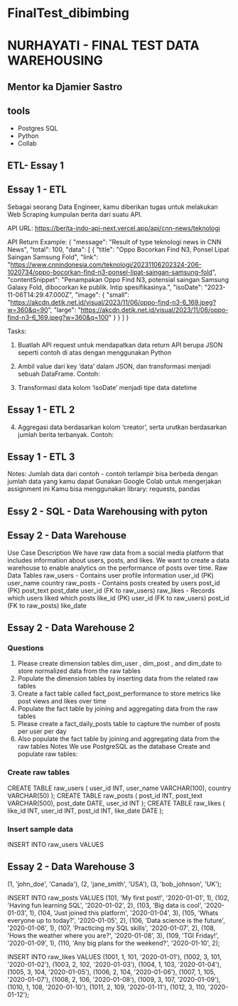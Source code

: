 # FinalTest_dibimbing

# NURHAYATI - FINAL TEST DATA WAREHOUSING
## Mentor ka Djamier Sastro

## tools
- Postgres SQL
- Python
- Collab 

## ETL- Essay 1
## Essay 1 - ETL
Sebagai seorang Data Engineer, kamu diberikan tugas untuk melakukan Web Scraping kumpulan berita dari suatu API.

API URL: https://berita-indo-api-next.vercel.app/api/cnn-news/teknologi


API Return Example:
{
"message": "Result of type teknologi news in CNN News",
"total": 100,
"data": [
{
"title": "Oppo Bocorkan Find N3, Ponsel Lipat Saingan Samsung Fold",
"link": "https://www.cnnindonesia.com/teknologi/20231106202324-206-1020734/oppo-bocorkan-find-n3-ponsel-lipat-saingan-samsung-fold",
"contentSnippet": "Penampakan Oppo Find N3, potensial saingan Samsung Galaxy Fold, dibocorkan ke publik. Intip spesifikasinya.",
"isoDate": "2023-11-06T14:29:47.000Z",
"image": {
"small": "https://akcdn.detik.net.id/visual/2023/11/06/oppo-find-n3-6_169.jpeg?w=360&q=90",
"large": "https://akcdn.detik.net.id/visual/2023/11/06/oppo-find-n3-6_169.jpeg?w=360&q=100"
}
}
]
}


Tasks:
1. Buatlah API request untuk mendapatkan data return API berupa JSON seperti contoh di atas dengan menggunakan Python
2. Ambil value dari key ‘data’ dalam JSON, dan transformasi menjadi sebuah DataFrame. Contoh:

3. Transformasi data kolom ‘isoDate’ menjadi tipe data datetime

   

## Essay 1 - ETL 2
4. Aggregasi data berdasarkan kolom ‘creator’, serta urutkan berdasarkan jumlah berita terbanyak. Contoh:

## Essay 1 - ETL 3
Notes:
Jumlah data dari contoh - contoh terlampir bisa berbeda dengan jumlah data yang kamu dapat
Gunakan Google Colab untuk mengerjakan assignment ini
Kamu bisa menggunakan library: requests, pandas








## Essy 2 - SQL - Data Warehousing with pyton

## Essay 2 - Data Warehouse

Use Case Description
We have raw data from a social media platform that includes information about users,
posts, and likes. We want to create a data warehouse to enable analytics on the
performance of posts over time.
Raw Data Tables
raw_users - Contains user profile information
user_id (PK)
user_name
country
raw_posts - Contains posts created by users
post_id (PK)
post_text
post_date
user_id (FK to raw_users)
raw_likes - Records which users liked which posts
like_id (PK)
user_id (FK to raw_users)
post_id (FK to raw_posts)
like_date



## Essay 2 - Data Warehouse 2
### Questions
1. Please create dimension tables dim_user , dim_post , and dim_date to store
normalized data from the raw tables
2. Populate the dimension tables by inserting data from the related raw tables
3. Create a fact table called fact_post_performance to store metrics like post views and
likes over time
4. Populate the fact table by joining and aggregating data from the raw tables
5. Please create a fact_daily_posts table to capture the number of posts per user per
day
6. Also populate the fact table by joining and aggregating data from the raw tables
Notes
We use PostgreSQL as the database
Create and populate raw tables:



### Create raw tables

CREATE TABLE raw_users (
user_id INT,
user_name VARCHAR(100),
country VARCHAR(50)
);
CREATE TABLE raw_posts (
post_id INT,
post_text VARCHAR(500),
post_date DATE,
user_id INT
);
CREATE TABLE raw_likes (
like_id INT,
user_id INT,
post_id INT,
like_date DATE
);

### Insert sample data
INSERT INTO raw_users
VALUES

## Essay 2 - Data Warehouse 3

(1, 'john_doe', 'Canada'),
(2, 'jane_smith', 'USA'),
(3, 'bob_johnson', 'UK');


INSERT INTO raw_posts
VALUES
(101, 'My first post!', '2020-01-01', 1),
(102, 'Having fun learning SQL', '2020-01-02', 2),
(103, 'Big data is cool', '2020-01-03', 1),
(104, 'Just joined this platform', '2020-01-04', 3),
(105, 'Whats everyone up to today?', '2020-01-05', 2),
(106, 'Data science is the future', '2020-01-06', 1),
(107, 'Practicing my SQL skills', '2020-01-07', 2),
(108, 'Hows the weather where you are?', '2020-01-08', 3),
(109, 'TGI Friday!', '2020-01-09', 1),
(110, 'Any big plans for the weekend?', '2020-01-10', 2);

INSERT INTO raw_likes
VALUES
(1001, 1, 101, '2020-01-01'),
(1002, 3, 101, '2020-01-02'),
(1003, 2, 102, '2020-01-03'),
(1004, 1, 103, '2020-01-04'),
(1005, 3, 104, '2020-01-05'),
(1006, 2, 104, '2020-01-06'),
(1007, 1, 105, '2020-01-07'),
(1008, 2, 106, '2020-01-08'),
(1009, 3, 107, '2020-01-09'),
(1010, 1, 108, '2020-01-10'),
(1011, 2, 109, '2020-01-11'),
(1012, 3, 110, '2020-01-12');



